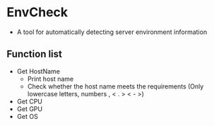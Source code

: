 # EnvCheck
+ A tool for automatically detecting server environment information

## Function list
+ Get HostName
  - Print host name
  - Check whether the host name meets the requirements (Only lowercase letters, numbers , < . > < - >)
+ Get CPU
+ Get GPU
+ Get OS
